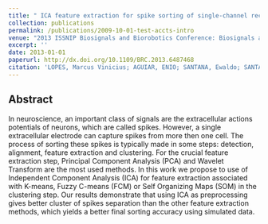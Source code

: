 ```yaml
---
title: " ICA feature extraction for spike sorting of single-channel records"
collection: publications
permalink: /publications/2009-10-01-test-accts-intro
venue: "2013 ISSNIP Biosignals and Biorobotics Conference: Biosignals and Robotics for Better and Safer Living (BRC)"
excerpt: ''
date: 2013-01-01
paperurl: http://dx.doi.org/10.1109/BRC.2013.6487468
citation: 'LOPES, Marcus Vinicius; AGUIAR, ENIO; SANTANA, Ewaldo; SANTANA, Eder; BARROS, Allan Kardec. <b>ICA feature extraction for spike sorting of single-channel records</b>. In: <i>2013 ISSNIP Biosignals and Biorobotics Conference: Biosignals and Robotics for Better and Safer Living (BRC)</i>, Rio de Janerio, 2013'
---
```


## Abstract
In neuroscience, an important class of signals are the extracellular actions potentials of neurons, which are called spikes. However, a single extracellular electrode can capture spikes from more then one cell. The process of sorting these spikes is typically made in some steps: detection, alignment, feature extraction and clustering. For the crucial feature extraction step, Principal Component Analysis (PCA) and Wavelet Transform are the most used methods. In this work we propose to use of Independent Component Analysis (ICA) for feature extraction associated with K-means, Fuzzy C-means (FCM) or Self Organizing Maps (SOM) in the clustering step. Our results demonstrate that using ICA as preprocessing gives better cluster of spikes separation than the other feature extraction methods, which yields a better final sorting accuracy using simulated data.

